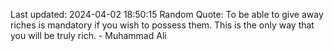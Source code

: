Last updated: 2024-04-02 18:50:15
Random Quote: To be able to give away riches is mandatory if you wish to possess them. This is the only way that you will be truly rich. - Muhammad Ali